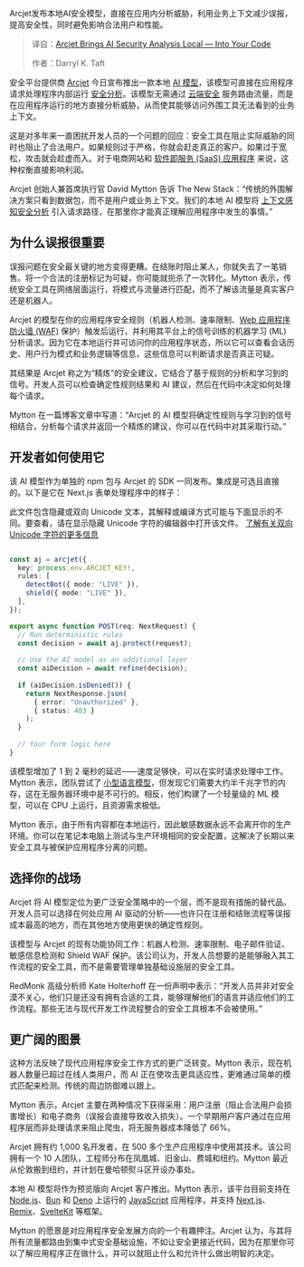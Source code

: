 <!--
title: Arcjet：AI安全分析，代码本地化，即刻洞察风险
cover: https://cdn.thenewstack.io/media/2025/10/013967e4-arthur-franklin-x1lkdl9hmjc-unsplash-1-1.jpg
summary: Arcjet发布本地AI安全模型，直接在应用内分析威胁，利用业务上下文减少误报，提高安全性，同时避免影响合法用户和性能。
-->

Arcjet发布本地AI安全模型，直接在应用内分析威胁，利用业务上下文减少误报，提高安全性，同时避免影响合法用户和性能。

> 译自：[Arcjet Brings AI Security Analysis Local — Into Your Code](https://thenewstack.io/arcjet-brings-ai-security-analysis-local-into-your-code/)
> 
> 作者：Darryl K. Taft

安全平台提供商 [Arcjet](https://arcjet.com/) 今日宣布推出一款本地 [AI 模型](https://thenewstack.io/frontier-ai-models-now-becoming-available-for-takeout/)，该模型可直接在应用程序请求处理程序内部运行 [安全分析](https://thenewstack.io/startup-embeds-ai-security-analysis-in-dev-workflow/)。该模型无需通过 [云端安全](https://thenewstack.io/zero-trust-in-cloud-security-never-trust-always-verify/) 服务路由流量，而是在应用程序运行的地方直接分析威胁，从而使其能够访问外围工具无法看到的业务上下文。

这是对多年来一直困扰开发人员的一个问题的回应：安全工具在阻止实际威胁的同时也阻止了合法用户。如果规则过于严格，你就会赶走真正的客户。如果过于宽松，攻击就会趁虚而入。对于电商网站和 [软件即服务 (SaaS) 应用程序](https://thenewstack.io/service-as-software-how-ai-agents-are-transforming-saas/) 来说，这种权衡直接影响利润。

Arcjet 创始人兼首席执行官 David Mytton 告诉 The New Stack：“传统的外围解决方案只看到数据包，而不是用户或业务上下文。我们的本地 AI 模型将 [上下文感知安全分析](https://thenewstack.io/why-context-aware-ai-is-quickly-replacing-code-only-tools/) 引入请求路径，在那里你才能真正理解应用程序中发生的事情。”

## 为什么误报很重要

误报问题在安全最关键的地方变得更糟。在结账时阻止某人，你就失去了一笔销售。将一个合法的注册标记为可疑，你可能就扼杀了一次转化。Mytton 表示，传统安全工具在网络层面运行，将模式与流量进行匹配，而不了解该流量是真实客户还是机器人。

Arcjet 的模型在你的应用程序安全规则（机器人检测、速率限制、[Web 应用程序防火墙 (WAF)](https://thenewstack.io/how-attackers-bypass-commonly-used-web-application-firewalls/) 保护）触发后运行，并利用其平台上的信号训练的机器学习 (ML) 分析请求。因为它在本地运行并可访问你的应用程序状态，所以它可以查看会话历史、用户行为模式和业务逻辑等信息，这些信息可以判断请求是否真正可疑。

其结果是 Arcjet 称之为“精炼”的安全建议，它结合了基于规则的分析和学习到的信号。开发人员可以检查确定性规则结果和 AI 建议，然后在代码中决定如何处理每个请求。

Mytton 在一篇博客文章中写道：“Arcjet 的 AI 模型将确定性规则与学习到的信号相结合，分析每个请求并返回一个精炼的建议，你可以在代码中对其采取行动。”

## 开发者如何使用它

该 AI 模型作为单独的 npm 包与 Arcjet 的 SDK 一同发布。集成是可选且直接的。以下是它在 Next.js 表单处理程序中的样子：

此文件包含隐藏或双向 Unicode 文本，其解释或编译方式可能与下面显示的不同。要查看，请在显示隐藏 Unicode 字符的编辑器中打开该文件。
[了解有关双向 Unicode 字符的更多信息](https://github.co/hiddenchars)


```typescript

const aj = arcjet({
  key: process.env.ARCJET_KEY!,
  rules: [
    detectBot({ mode: "LIVE" }),
    shield({ mode: "LIVE" }),
  ],
});

export async function POST(req: NextRequest) {
  // Run deterministic rules
  const decision = await aj.protect(request);
  
  // Use the AI model as an additional layer
  const aiDecision = await refine(decision);
  
  if (aiDecision.isDenied()) {
    return NextResponse.json(
      { error: "Unauthorized" }, 
      { status: 403 }
    );
  }
  
  // Your form logic here
}
```

该模型增加了 1 到 2 毫秒的延迟——速度足够快，可以在实时请求处理中工作。Mytton 表示，团队尝试了 [小型语言模型](https://thenewstack.io/should-you-try-small-language-models-for-ai-app-development/)，但发现它们需要大约半千兆字节的内存，这在无服务器环境中是不可行的。相反，他们构建了一个轻量级的 ML 模型，可以在 CPU 上运行，且资源需求极低。

Mytton 表示，由于所有内容都在本地运行，因此敏感数据永远不会离开你的生产环境。你可以在笔记本电脑上测试与生产环境相同的安全配置，这解决了长期以来安全工具与被保护应用程序分离的问题。

## 选择你的战场

Arcjet 将 AI 模型定位为更广泛安全策略中的一个层，而不是现有措施的替代品。开发人员可以选择在何处应用 AI 驱动的分析——也许只在注册和结账流程等误报成本最高的地方，而在其他地方使用更快的确定性规则。

该模型与 Arcjet 的现有功能协同工作：机器人检测、速率限制、电子邮件验证、敏感信息检测和 Shield WAF 保护。该公司认为，开发人员想要的是能够融入其工作流程的安全工具，而不是需要管理单独基础设施层的安全工具。

RedMonk 高级分析师 Kate Holterhoff 在一份声明中表示：“开发人员并非对安全漠不关心，他们只是还没有拥有合适的工具，能够理解他们的语言并适应他们的工作流程。那些无法与现代开发工作流程整合的安全工具根本不会被使用。”

## 更广阔的图景

这种方法反映了现代应用程序安全工作方式的更广泛转变。Mytton 表示，现在机器人数量已超过在线人类用户，而 AI 正在使攻击更具适应性，更难通过简单的模式匹配来检测。传统的周边防御难以跟上。

Mytton 表示，Arcjet 主要在两种情况下获得采用：用户注册（阻止合法用户会损害增长）和电子商务（误报会直接导致收入损失）。一个早期用户客户通过在应用程序层而非处理请求来阻止爬虫，将无服务器成本降低了 66%。

Arcjet 拥有约 1,000 名开发者，在 500 多个生产应用程序中使用其技术。该公司拥有一个 10 人团队，工程师分布在凤凰城、旧金山、费城和纽约。Mytton 最近从伦敦搬到纽约，并计划在曼哈顿熨斗区开设办事处。

本地 AI 模型将作为预览版向 Arcjet 客户推出。Mytton 表示，该平台目前支持在 [Node.js](https://thenewstack.io/node-js-22-release-improves-developer-experience/)、[Bun](https://thenewstack.io/node-removes-corepack-bun-runs-native-c-from-javascript/) 和 [Deno](https://thenewstack.io/denos-response-to-nodes-recent-support-for-typescript/) 上运行的 [JavaScript](https://thenewstack.io/introduction-to-javascript/) 应用程序，并支持 [Next.js](https://thenewstack.io/next-js-deployment-spec-simplifies-frontend-hosting/)、[Remix](https://thenewstack.io/remix-takes-on-next-js-in-battle-of-the-react-frameworks/)、[SvelteKit](https://thenewstack.io/rich-harris-talks-sveltekit-and-whats-next-for-svelte/) 等框架。

Mytton 的愿景是对应用程序安全发展方向的一个有趣押注。Arcjet 认为，与其将所有流量都路由到集中式安全基础设施，不如让安全更接近代码，因为在那里你可以了解应用程序正在做什么，并可以就阻止什么和允许什么做出明智的决定。